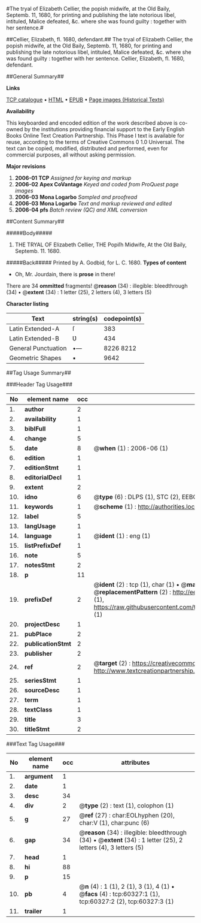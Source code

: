 #The tryal of Elizabeth Cellier, the popish midwife, at the Old Baily, Septemb. 11, 1680, for printing and publishing the late notorious libel, intituled, Malice defeated, &c. where she was found guilty : together with her sentence.#

##Cellier, Elizabeth, fl. 1680, defendant.##
The tryal of Elizabeth Cellier, the popish midwife, at the Old Baily, Septemb. 11, 1680, for printing and publishing the late notorious libel, intituled, Malice defeated, &c. where she was found guilty : together with her sentence.
Cellier, Elizabeth, fl. 1680, defendant.

##General Summary##

**Links**

[TCP catalogue](http://www.ota.ox.ac.uk/tcp/)  • 
[HTML](http://tei.it.ox.ac.uk/tcp/Texts-HTML/free/A63/A63175.html)  • 
[EPUB](http://tei.it.ox.ac.uk/tcp/Texts-EPUB/free/A63/A63175.epub) • 
[Page images (Historical Texts)](https://data.historicaltexts.jisc.ac.uk/view?pubId=eebo-12363356e&pageId=eebo-12363356e-60327-1)

**Availability**

This keyboarded and encoded edition of the
	       work described above is co-owned by the institutions
	       providing financial support to the Early English Books
	       Online Text Creation Partnership. This Phase I text is
	       available for reuse, according to the terms of Creative
	       Commons 0 1.0 Universal. The text can be copied,
	       modified, distributed and performed, even for
	       commercial purposes, all without asking permission.

**Major revisions**

1. __2006-01__ __TCP__ *Assigned for keying and markup*
1. __2006-02__ __Apex CoVantage__ *Keyed and coded from ProQuest page images*
1. __2006-03__ __Mona Logarbo__ *Sampled and proofread*
1. __2006-03__ __Mona Logarbo__ *Text and markup reviewed and edited*
1. __2006-04__ __pfs__ *Batch review (QC) and XML conversion*

##Content Summary##

#####Body#####

1. THE TRYAL OF Elizabeth Cellier, THE Popiſh Midwife, At the Old Baily, Septemb. 11. 1680.

#####Back#####
Printed by A. Godbid, for L. C. 1680.
**Types of content**

  * Oh, Mr. Jourdain, there is **prose** in there!

There are 34 **ommitted** fragments! 
 @__reason__ (34) : illegible: bleedthrough (34)  •  @__extent__ (34) : 1 letter (25), 2 letters (4), 3 letters (5)

**Character listing**


|Text|string(s)|codepoint(s)|
|---|---|---|
|Latin Extended-A|ſ|383|
|Latin Extended-B|Ʋ|434|
|General Punctuation|•—|8226 8212|
|Geometric Shapes|▪|9642|

##Tag Usage Summary##

###Header Tag Usage###

|No|element name|occ|attributes|
|---|---|---|---|
|1.|__author__|2||
|2.|__availability__|1||
|3.|__biblFull__|1||
|4.|__change__|5||
|5.|__date__|8| @__when__ (1) : 2006-06 (1)|
|6.|__edition__|1||
|7.|__editionStmt__|1||
|8.|__editorialDecl__|1||
|9.|__extent__|2||
|10.|__idno__|6| @__type__ (6) : DLPS (1), STC (2), EEBO-CITATION (1), OCLC (1), VID (1)|
|11.|__keywords__|1| @__scheme__ (1) : http://authorities.loc.gov/ (1)|
|12.|__label__|5||
|13.|__langUsage__|1||
|14.|__language__|1| @__ident__ (1) : eng (1)|
|15.|__listPrefixDef__|1||
|16.|__note__|5||
|17.|__notesStmt__|2||
|18.|__p__|11||
|19.|__prefixDef__|2| @__ident__ (2) : tcp (1), char (1)  •  @__matchPattern__ (2) : ([0-9\-]+):([0-9IVX]+) (1), (.+) (1)  •  @__replacementPattern__ (2) : http://eebo.chadwyck.com/downloadtiff?vid=$1&page=$2 (1), https://raw.githubusercontent.com/textcreationpartnership/Texts/master/tcpchars.xml#$1 (1)|
|20.|__projectDesc__|1||
|21.|__pubPlace__|2||
|22.|__publicationStmt__|2||
|23.|__publisher__|2||
|24.|__ref__|2| @__target__ (2) : https://creativecommons.org/publicdomain/zero/1.0/ (1), http://www.textcreationpartnership.org/docs/. (1)|
|25.|__seriesStmt__|1||
|26.|__sourceDesc__|1||
|27.|__term__|1||
|28.|__textClass__|1||
|29.|__title__|3||
|30.|__titleStmt__|2||


###Text Tag Usage###

|No|element name|occ|attributes|
|---|---|---|---|
|1.|__argument__|1||
|2.|__date__|1||
|3.|__desc__|34||
|4.|__div__|2| @__type__ (2) : text (1), colophon (1)|
|5.|__g__|27| @__ref__ (27) : char:EOLhyphen (20), char:V (1), char:punc (6)|
|6.|__gap__|34| @__reason__ (34) : illegible: bleedthrough (34)  •  @__extent__ (34) : 1 letter (25), 2 letters (4), 3 letters (5)|
|7.|__head__|1||
|8.|__hi__|88||
|9.|__p__|15||
|10.|__pb__|4| @__n__ (4) : 1 (1), 2 (1), 3 (1), 4 (1)  •  @__facs__ (4) : tcp:60327:1 (1), tcp:60327:2 (2), tcp:60327:3 (1)|
|11.|__trailer__|1||
